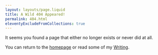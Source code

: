 ```yaml
---
layout: layouts/page.liquid
title: A Wild 404 Appeared!
permalink: 404.html
eleventyExcludeFromCollections: true
---
```


It seems you found a page that either no longer exists or never did at all.

You can return to the [homepage](/) or read some of my [Writing](/writing/).
